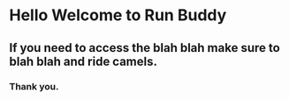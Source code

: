 # Hello Welcome to Run Buddy
## If you need to access the blah blah make sure to blah blah and ride camels.
### Thank you.